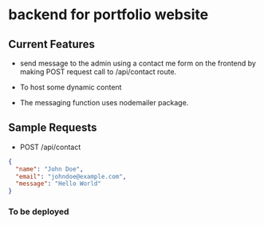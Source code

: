 # backend for portfolio website

## Current Features

- send message to the admin using a contact me form on the frontend by making POST request call to /api/contact route.

- To host some dynamic content

- The messaging function uses nodemailer package.

## Sample Requests

- POST /api/contact

```json
{
  "name": "John Doe",
  "email": "johndoe@example.com",
  "message": "Hello World"
}
```

### To be deployed 
